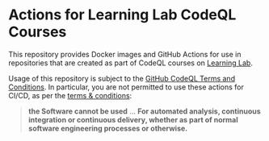 # Actions for Learning Lab CodeQL Courses

This repository provides Docker images and GitHub Actions
for use in repositories that are created as part of CodeQL courses
on [Learning Lab](https://lab.github.com/).

Usage of this repository is subject to the
[GitHub CodeQL Terms and Conditions](https://securitylab.github.com/tools/codeql/license).
In particular,
you are not permitted to use these actions for CI/CD,
as per the [terms & conditions](https://securitylab.github.com/tools/codeql/license):

> **the Software cannot be used** ... **For automated analysis, continuous integration or continuous delivery, whether as part of normal software engineering processes or otherwise.**
